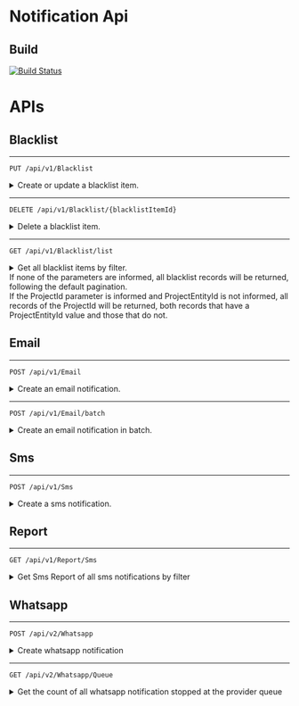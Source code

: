 # Notification Api

## Build

[![Build Status](https://vegait.visualstudio.com/Notification/_apis/build/status/Application/Api/notification.api?branchName=main)](https://vegait.visualstudio.com/Notification/_build/latest?definitionId=93&branchName=main)

# APIs

## Blacklist

___
`PUT /api/v1/Blacklist`

<details>
  <summary>Create or update a blacklist item.</summary>

| Parameter       | Type   | Mandatory | Description                                                                                 |
|-----------------|--------|-----------|---------------------------------------------------------------------------------------------|
| ProjectId       | Guid   | true      | Identifies the external project.                                                            |
| ProjectEntityId | Guid   | false     | Identifies the branch of a external project.                                                |
| Contact         | String | true      | Indicates the customer contact to which the notification will be sent(email, phone number). |
| Description     | String | false     | A description for the blacklist.                                                            |

### Response
Status: 204

</details>


___
`DELETE /api/v1/Blacklist/{blacklistItemId}`
<details>
  <summary>Delete a blacklist item.</summary>

### Request - Path parameter
| Parameter         | Type   | Mandatory | Description                      |
|-------------------|--------|-----------|----------------------------------|
| blacklistItemId   | Guid   | true      | Indicates the blacklist item id. |

### Response
Status: 204

</details>

___
`GET /api/v1/Blacklist/list`
<details>
  <summary>
  Get all blacklist items by filter.<br/>
  If none of the parameters are informed, all blacklist records will be returned, following the default pagination.<br/>
  If the ProjectId parameter is informed and ProjectEntityId is not informed, all records of the ProjectId will be returned, both records that have a ProjectEntityId value and those that do not.
  </summary>

### Request - Query string

| Parameter       | Type | Deault Value | Min Value | Max Value    | Description                                     |
|-----------------|------|--------------|-----------|--------------|-------------------------------------------------|
| ProjectId       | Guid | null         | -         | -            | Identifies the external project.                |
| ProjectEntityId | Guid | null         | -         | -            | Identifies the branch of a external project.    |
| PerPage         | Int  | 50           | 1         | 100          | Indicates the maximum number of items per page. |
| Page            | Int  | 1            | 1         | int.MaxValue | Indicates the page that you want to see.        |



### Response
```json
{
  "items": [
    {
      "id": "3c3c4a74-93d6-44fe-82d6-617636d6e7a3",
      "productId": "3fa85f64-5717-4562-b3fc-2c963f66afa6",
      "productEntityId": "3fa85f64-5717-4562-b3fc-2c963f66afa6",
      "contact": "test1@test.com",
      "description": "string"
    }
  ],
  "total": 2
}
```
</details>

## Email

---
`POST /api/v1/Email`
<details>
  <summary>Create an email notification.</summary>

### Request - Body

| Parameter       | Type     | Mandatory | Description                                                                                |
|-----------------|----------|-----------|--------------------------------------------------------------------------------------------|
| ProjectId       | Guid     | true      | Identifies the external project.                                                           |
| ProjectEntityId | Guid     | true      | Identifies the branch of a external project.                                               |
| Body            | String   | true      | Indicates the email body message. It supports the HTML format.                             |
| Client          | String   | true      | Indicates the VEGA product identifier.                                                     |
| Subject         | String   | true      | Indicates the email subject.                                                               |
| Campaign        | String   | true      | Indicates the campaign identifier.                                                         |
| SenderName      | String   | true      | Indicates the sender name.                                                                 |
| SenderEmail     | String   | true      | Indicates the sender email.                                                                |
| RecipientName   | String   | true      | Indicates the recipient name.                                                              |
| RecipientEmail  | String   | true      | Indicates the recipient email.                                                             |
| ScheduledTo     | DateTime | false     | Indicates the time when the notification should be fired. If null it is fired immediately. |

### Response
Status: 204

</details>


---
`POST /api/v1/Email/batch`
<details>
  <summary>Create an email notification in batch.</summary>

### Request - Body

| Parameter       | Type        | Mandatory | Description                                                                                |
|-----------------|-------------|-----------|--------------------------------------------------------------------------------------------|
| ProjectId       | Guid        | true      | Identifies the  external project.                                                          |
| Body            | String      | true      | Indicates the email body message. It supports the HTML format.                             |
| Client          | String      | true      | Indicates the VEGA product identifier.                                                     |
| Subject         | String      | true      | Indicates the email subject.                                                               |
| Campaign        | String      | true      | Indicates the campaign identifier.                                                         |
| SenderName      | String      | true      | Indicates the sender name.                                                                 |
| SenderEmail     | String      | true      | Indicates the sender email.                                                                |
| Customers       | Customers[] | true      | Indicates the customer receiver data.                                                      |
| ScheduledTo     | DateTime    | false     | Indicates the time when the notification should be fired. If null it is fired immediately. |

### Customer
| Parameter       | Type       | Mandatory | Description                                  |
|-----------------|------------|-----------|----------------------------------------------|
| ProjectEntityId | Guid       | true      | Identifies the branch of a external project. |
| RecipientName   | String     | true      | Indicates the recipient name.                |
| RecipientEmail  | String     | true      | Indicates the recipient email.               |
| Attributes      | Dictionary | false     | Additional custom data.                      |

### Response
Status: 202

</details>


## Sms

---
`POST /api/v1/Sms`
<details>
  <summary>Create a sms notification.</summary>

### Request - Body

| Parameter        | Type     | Mandatory | Description                                                                                   |
|------------------|----------|-----------|-----------------------------------------------------------------------------------------------|
| ProjectId        | Guid     | true      | Identifies the external project.                                                              |
| ProjectEntityId  | Guid     | true      | Identifies the branch of a external project.                                                  |
| Message          | String   | true      | Indicates the sms body message. It supports the HTML format.                                  |
| Client           | String   | true      | Indicates the VEGA product identifier.                                                        |
| Campaign         | String   | true      | Indicates the campaign identifier.                                                            |
| SenderName       | String   | false     | Indicates the sender name.                                                                    |
| PhoneNumber      | String   | true      | Indicates the phone whitch will receive the sms message.                                      |
| ScheduledTo      | DateTime | false     | Indicates the time when the notification should be fired. If null it is fired immediately.   |

### Response
Status: 204

</details>

## Report
---
`GET /api/v1/Report/Sms`
<details>
  <summary>Get Sms Report of all sms notifications by filter</summary>

### Request - Query string

| Parameter       | Type     | Deault Value                | Min Value          | Max Value          | Description                       |
|-----------------|----------|-----------------------------|--------------------|--------------------|-----------------------------------|
| ProjectIds      | Guid[]   | -                           | -                  | -                  | Identifies the external projects. |
| From            | DateTime | First day of current month  | DateTime.MinValue  | DateTime.MaxValue  | Initial date time range.          |
| To              | DateTime | First day of next month     | DateTime.MinValue  | DateTime.MaxValue  | Final date time range.            |

### Response
Status: 200

</details>

## Whatsapp
---
`POST /api/v2/Whatsapp`
<details>
  <summary>Create whatsapp notification</summary>

### Request - Query string

| Parameter       | Type     | Mandatory | Description                                                                                                                  |
|-----------------|----------|-----------|-----------------------------------                                                                                           |
| UnitId          | Guid     | Yes       | Identifies a VEGA IT's unit id. |
| ProjectId       | Guid     | Yes       | Identifies a VEGA IT's product id. This id must have to be the same in all notifications requests from this product.         |
| ProjectEntityId | Guid     | No        | Identifies a section inside a VEGA IT's project. Example a ProjectEntityId Guid-A for marketing messages and a ProjectEntityId Guid-B for messages regarding customer account security.                                                                                                                                                       |
| ProjectName     | String   | Yes       | Identifies a VEGA IT's product name. Example: HXP, Feedback                                                                  |
| Message         | String   | Yes       | Notification's body.                                                                                                         |
| MessageType     | Int      | Yes       | Text=0, Link=1, Media=2, Base64Media=3                                                                                       |
| Subtitle        | String   | No        | Notification's subtitle description.                                                                                         |
| RecipientNumber | String   | Yes       | Identifies the phone whitch will receive the whatsapp notification.                                                          |
| ExternalId      | String   | No        | A externalId that helps to identify the notification. This Id will be in the events triggered by the application             |
| ScheduledTo     | DateTime | Yes       | Indicates the time when the notification should be fired. If null it is fired immediately.                                   |

### Response
```json
{
  "id": "3c3c4a74-93d6-44fe-82d6-617636d6e7a3"
}
```
Status: 200

#### Examples
Text Notification
```json
{
  "unitId": "3fa85f64-5717-4562-b3fc-2c963f66afa6",
  "projecttId": "3fa85f64-5717-4562-b3fc-2c963f66afa6",
  "projectEntityId": "3fa85f64-5717-4562-b3fc-2c963f66afa6",
  "projectName": "Feedback",
  "message": "Text Message",
  "messageType": 0,
  "recipientNumber": "5521969661122",
  "externalId": "3fa85f64-5717-4562-b3fc-2c963f66afa6"
}
```

Link Notification
```json
{
  "unitId": "3fa85f64-5717-4562-b3fc-2c963f66afa6",
  "projecttId": "3fa85f64-5717-4562-b3fc-2c963f66afa6",
  "projectEntityId": "3fa85f64-5717-4562-b3fc-2c963f66afa6",
  "projectName": "Feedback",
  "message": "http://vegait.com/",
  "messageType": 1,
  "subtitle": "Vega IT link",
  "recipientNumber": "5521969661122",
  "externalId": "3fa85f64-5717-4562-b3fc-2c963f66afa6"
}
```

UrlMedia Notification
```json
{
  "unitId": "3fa85f64-5717-4562-b3fc-2c963f66afa6",
  "projecttId": "3fa85f64-5717-4562-b3fc-2c963f66afa6",
  "projectEntityId": "3fa85f64-5717-4562-b3fc-2c963f66afa6",
  "projectName": "Feedback",
  "message": "http://vegait.com/Assets/img/Banner/bg-hxp.jpg",
  "messageType": 2,
  "subtitle": "Vega IT url media",
  "recipientNumber": "5521969661122",
  "externalId": "3fa85f64-5717-4562-b3fc-2c963f66afa6"
}
```

Base64Media Notification
```json
{
  "unitId": "3fa85f64-5717-4562-b3fc-2c963f66afa6",
  "projecttId": "3fa85f64-5717-4562-b3fc-2c963f66afa6",
  "projectEntityId": "3fa85f64-5717-4562-b3fc-2c963f66afa6",
  "projectName": "Feedback",
  "message": "data:image/jpeg;base64,/9j/4AAQSkZJRgABAQAAAQABAAD/2wBDAA0JCgsKCA0LCgsODg0PEyAVExISEyccHhcgLikxMC4pLSwzOko+MzZGNywtQFdBRkxOUlNSMj5aYVpQYEpRUk//==",
  "messageType": 3,
  "subtitle": "Vega IT image with base64",
  "recipientNumber": "5521969661122",
  "externalId": "3fa85f64-5717-4562-b3fc-2c963f66afa6"
}
```
</details>


---
`GET /api/v2/Whatsapp/Queue`
<details>
  <summary>Get the count of all whatsapp notification stopped at the provider queue </summary>


### Response
```json
{
  "sending": 0
}
```
Status: 200

</details>
